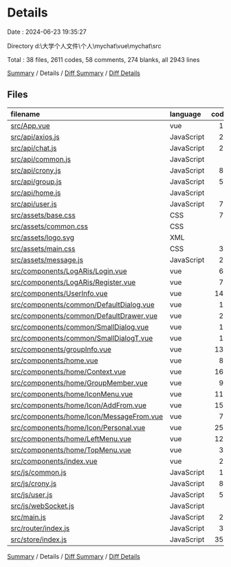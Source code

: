 # Details

Date : 2024-06-23 19:35:27

Directory d:\\大学个人文件\\个人\\mychat\\vue\\mychat\\src

Total : 38 files,  2611 codes, 58 comments, 274 blanks, all 2943 lines

[Summary](results.md) / Details / [Diff Summary](diff.md) / [Diff Details](diff-details.md)

## Files
| filename | language | code | comment | blank | total |
| :--- | :--- | ---: | ---: | ---: | ---: |
| [src/App.vue](/src/App.vue) | vue | 18 | 0 | 3 | 21 |
| [src/api/axios.js](/src/api/axios.js) | JavaScript | 29 | 3 | 4 | 36 |
| [src/api/chat.js](/src/api/chat.js) | JavaScript | 24 | 0 | 3 | 27 |
| [src/api/common.js](/src/api/common.js) | JavaScript | 0 | 0 | 1 | 1 |
| [src/api/crony.js](/src/api/crony.js) | JavaScript | 86 | 1 | 10 | 97 |
| [src/api/group.js](/src/api/group.js) | JavaScript | 56 | 0 | 6 | 62 |
| [src/api/home.js](/src/api/home.js) | JavaScript | 7 | 0 | 1 | 8 |
| [src/api/user.js](/src/api/user.js) | JavaScript | 72 | 0 | 8 | 80 |
| [src/assets/base.css](/src/assets/base.css) | CSS | 71 | 2 | 14 | 87 |
| [src/assets/common.css](/src/assets/common.css) | CSS | 3 | 0 | 1 | 4 |
| [src/assets/logo.svg](/src/assets/logo.svg) | XML | 1 | 0 | 1 | 2 |
| [src/assets/main.css](/src/assets/main.css) | CSS | 30 | 0 | 6 | 36 |
| [src/assets/message.js](/src/assets/message.js) | JavaScript | 29 | 0 | 4 | 33 |
| [src/components/LogARis/Login.vue](/src/components/LogARis/Login.vue) | vue | 60 | 0 | 7 | 67 |
| [src/components/LogARis/Register.vue](/src/components/LogARis/Register.vue) | vue | 74 | 0 | 4 | 78 |
| [src/components/UserInfo.vue](/src/components/UserInfo.vue) | vue | 140 | 0 | 17 | 157 |
| [src/components/common/DefaultDialog.vue](/src/components/common/DefaultDialog.vue) | vue | 16 | 0 | 7 | 23 |
| [src/components/common/DefaultDrawer.vue](/src/components/common/DefaultDrawer.vue) | vue | 28 | 0 | 1 | 29 |
| [src/components/common/SmallDialog.vue](/src/components/common/SmallDialog.vue) | vue | 16 | 0 | 8 | 24 |
| [src/components/common/SmallDialogT.vue](/src/components/common/SmallDialogT.vue) | vue | 16 | 0 | 8 | 24 |
| [src/components/groupInfo.vue](/src/components/groupInfo.vue) | vue | 133 | 0 | 20 | 153 |
| [src/components/home.vue](/src/components/home.vue) | vue | 83 | 0 | 7 | 90 |
| [src/components/home/Context.vue](/src/components/home/Context.vue) | vue | 164 | 0 | 15 | 179 |
| [src/components/home/GroupMember.vue](/src/components/home/GroupMember.vue) | vue | 91 | 4 | 11 | 106 |
| [src/components/home/IconMenu.vue](/src/components/home/IconMenu.vue) | vue | 116 | 3 | 21 | 140 |
| [src/components/home/Icon/AddFrom.vue](/src/components/home/Icon/AddFrom.vue) | vue | 155 | 0 | 12 | 167 |
| [src/components/home/Icon/MessageFrom.vue](/src/components/home/Icon/MessageFrom.vue) | vue | 75 | 0 | 7 | 82 |
| [src/components/home/Icon/Personal.vue](/src/components/home/Icon/Personal.vue) | vue | 258 | 0 | 22 | 280 |
| [src/components/home/LeftMenu.vue](/src/components/home/LeftMenu.vue) | vue | 128 | 1 | 15 | 144 |
| [src/components/home/TopMenu.vue](/src/components/home/TopMenu.vue) | vue | 36 | 0 | 1 | 37 |
| [src/components/index.vue](/src/components/index.vue) | vue | 29 | 0 | 2 | 31 |
| [src/js/common.js](/src/js/common.js) | JavaScript | 12 | 0 | 2 | 14 |
| [src/js/crony.js](/src/js/crony.js) | JavaScript | 83 | 1 | 4 | 88 |
| [src/js/user.js](/src/js/user.js) | JavaScript | 55 | 2 | 6 | 63 |
| [src/js/webSocket.js](/src/js/webSocket.js) | JavaScript | 6 | 0 | 1 | 7 |
| [src/main.js](/src/main.js) | JavaScript | 22 | 0 | 9 | 31 |
| [src/router/index.js](/src/router/index.js) | JavaScript | 30 | 10 | 3 | 43 |
| [src/store/index.js](/src/store/index.js) | JavaScript | 359 | 31 | 2 | 392 |

[Summary](results.md) / Details / [Diff Summary](diff.md) / [Diff Details](diff-details.md)